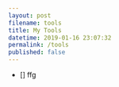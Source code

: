 ```yaml
---
layout: post
filename: tools
title: My Tools
datetime: 2019-01-16 23:07:32
permalink: /tools
published: false
---
```


 - [] ffg
 